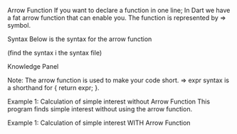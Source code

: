 Arrow Function
If you want to declare a function in one line; In Dart we have a fat arrow function that can enable you. The function is represented by => symbol. 



Syntax 
Below is the syntax for the arrow function

(find the syntax i the syntax file)

Knowledge Panel 

Note: The arrow function is used to make your code short. => expr syntax is a shorthand for { return expr; }.



Example 1: Calculation of simple interest without Arrow Function
This program finds simple interest without using the arrow function.



Example 1: Calculation of simple interest WITH Arrow Function
